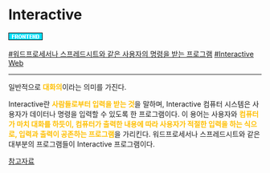 # Interactive

![Frontend](../../2TAT1C/Label_Frontend.png)

<a href="">#워드프로세서나 스프레드시트와 같은 사용자의 명령을 받는 프로그램</a>
<a href="https://www.google.com/search?sxsrf=ALeKk00tKxd81ieL966mEP-pZ_GMmEKPoQ%3A1604564488592&ei=CLajX5_kI63DmAXjrr7YBA&q=Interactive+Web%EC%9D%B4%EB%9E%80&oq=Interactive+Web%EC%9D%B4%EB%9E%80&gs_lcp=CgZwc3ktYWIQAzIECCMQJzoECAAQRzoHCAAQyQMQQzoFCAAQkQI6BQgAEMsBOgIIADoHCAAQFBCHAlDxF1jEHWC3HmgBcAJ4AIABmAGIAcADkgEDMC4zmAEAoAEBqgEHZ3dzLXdpesgBBMABAQ&sclient=psy-ab&ved=0ahUKEwifiPLC_OrsAhWtIaYKHWOXD0sQ4dUDCA0&uact=5">#Interactive Web</a>

---

일반적으로 <span style="color:#FFBF00; font-weight:bold;">대화의</span>이라는 의미를 가진다.

Interactive란 <span style="color:#FFBF00; font-weight:bold;">사람들로부터 입력을 받는 것</span>을 말하며, Interactive 컴퓨터 시스템은 사용자가 데이터나 명령을 입력할 수 있도록 한 프로그램이다. 이 용어는 사용자와 <span style="color:#FFBF00; font-weight:bold;">컴퓨터가 마치 대화를 하듯이, 컴퓨터가 출력한 내용에 따라 사용자가 적절한 입력을 하는 식으로, 입력과 출력이 공존하는 프로그램</span>을 가리킨다. 워드프로세서나 스프레드시트와 같은 대부분의 프로그램들이 Interactive 프로그램이다.

<a href="http://www.terms.co.kr/interactive.html">참고자료</a>

